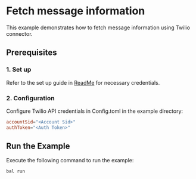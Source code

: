 # Fetch message information

This example demonstrates how to fetch message information using Twilio connector.

## Prerequisites

### 1. Set up
Refer to the set up guide in [ReadMe](../../../README.md) for necessary credentials.

### 2. Configuration

Configure Twilio API credentials in Config.toml in the example directory:

```toml
accountSid="<Account Sid>"
authToken="<Auth Token>"
```

## Run the Example

Execute the following command to run the example:

```bash
bal run
```